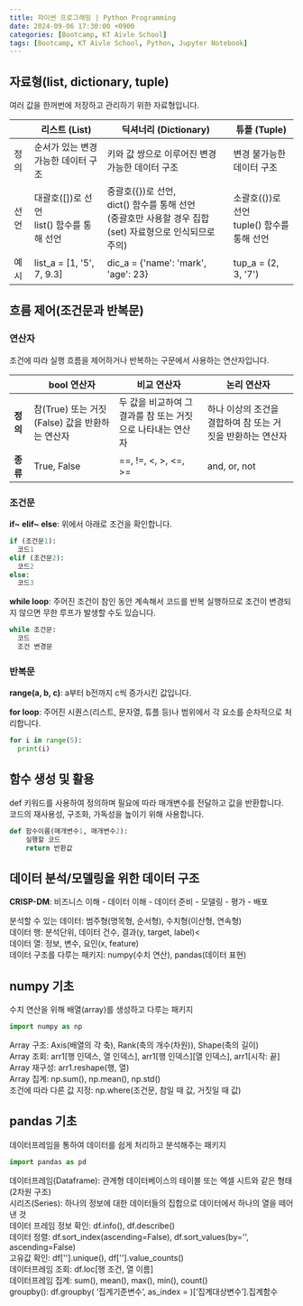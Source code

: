 ```yaml
---
title: 파이썬 프로그래밍 | Python Programming
date: 2024-09-06 17:30:00 +0900
categories: [Bootcamp, KT Aivle School]
tags: [Bootcamp, KT Aivle School, Python, Jupyter Notebook]	
---
```

## 자료형(list, dictionary, tuple)
여러 값을 한꺼번에 저장하고 관리하기 위한 자료형입니다.

|      | 리스트 (List)                                | 딕셔너리 (Dictionary)                                         | 튜플 (Tuple)                             |
|------|----------------------------------------------|------------------------------------------------------------|------------------------------------------|
| 정의 | 순서가 있는 변경 가능한 데이터 구조               | 키와 값 쌍으로 이루어진 변경 가능한 데이터 구조                    | 변경 불가능한 데이터 구조                   |
| 선언 | 대괄호([])로 선언 <br> list() 함수를 통해 선언       | 중괄호({})로 선언,  <br> dict() 함수를 통해 선언 <br> (중괄호만 사용할 경우 집합(set) 자료형으로 인식되므로 주의) | 소괄호(())로 선언 <br> tuple() 함수를 통해 선언  |
| 예시 | list_a = [1, '5', 7, 9.3]                   | dic_a = {'name': 'mark', 'age': 23}                        | tup_a = (2, 3, '7')                     |

## 흐름 제어(조건문과 반복문)

### 연산자
조건에 따라 실행 흐름을 제어하거나 반복하는 구문에서 사용하는 연산자입니다. 

|      | **bool 연산자**                                 | **비교 연산자**                                        | **논리 연산자**                         |
|------|-------------------------------------------------|-------------------------------------------------------|-----------------------------------------|
| **정의** | 참(True) 또는 거짓(False) 값을 반환하는 연산자      | 두 값을 비교하여 그 결과를 참 또는 거짓으로 나타내는 연산자  | 하나 이상의 조건을 결합하여 참 또는 거짓을 반환하는 연산자 |
| **종류** | True, False                                     | ==, !=, <, >, <=, >=                                  | and, or, not                           |

### 조건문
**if~ elif~ else**: 위에서 아래로 조건을 확인합니다.

```python
if (조건문1):
  코드1
elif (조건문2):
  코드2
else:
  코드3
```

**while loop**: 주어진 조건이 참인 동안 계속해서 코드를 반복 실행하므로 조건이 변경되지 않으면 무한 루프가 발생할 수도 있습니다. 

```python
while 조건문:
  코드
  조건 변경문 
```

### 반복문

**range(a, b, c)**: a부터 b전까지 c씩 증가시킨 값입니다. 

**for loop**: 주어진 시퀀스(리스트, 문자열, 튜플 등)나 범위에서 각 요소를 순차적으로 처리합니다.

```python
for i in range(5):
  print(i)
```

## 함수 생성 및 활용
def 키워드를 사용하여 정의하며 필요에 따라 매개변수를 전달하고 값을 반환합니다. <br>
코드의 재사용성, 구조화, 가독성을 높이기 위해 사용합니다. 

```python
def 함수이름(매개변수1, 매개변수2):
    실행할 코드
    return 반환값
```

## 데이터 분석/모델링을 위한 데이터 구조
**CRISP-DM**: 비즈니스 이해 - 데이터 이해 - 데이터 준비 - 모델링 - 평가 - 배포
<!--  그림 넣기   -->
분석할 수 있는 데이터: 범주형(명목형, 순서형), 수치형(이산형, 연속형)<br>
데이터 행: 분석단위, 데이터 건수, 결과(y, target, label)<<br>
데이터 열: 정보, 변수, 요인(x, feature)<br>
데이터 구조를 다루는 패키지: numpy(수치 연산), pandas(데이터 표현) 

## numpy 기초
수치 연산을 위해 배열(array)를 생성하고 다루는 패키지 

```python
import numpy as np
```
Array 구조: Axis(배열의 각 축), Rank(축의 개수(차원)), Shape(축의 길이)<br>
Array 조회: arr1[행 인덱스, 열 인덱스], arr1[행 인덱스][열 인덱스], arr1[시작: 끝]<br>
Array 재구성: arr1.reshape(행, 열)<br>
Array 집계: np.sum(), np.mean(), np.std()<br>
조건에 따라 다른 값 지정: np.where(조건문, 참일 때 값, 거짓일 때 값)

## pandas 기초
데이터프레임을 통하여 데이터를 쉽게 처리하고 분석해주는 패키지 

```python
import pandas as pd
```
데이터프레임(Dataframe): 관계형 데이터베이스의 테이블 또는 엑셀 시트와 같은 형태 (2차원 구조)<br>
시리즈(Series): 하나의 정보에 대한 데이터들의 집합으로 데이터에서 하나의 열을 떼어낸 것<br>
데이터 프레임 정보 확인: df.info(), df.describe()<br>
데이터 정렬: df.sort_index(ascending=False), df.sort_values(by='', ascending=False)<br>
고유값 확인: df[''].unique(), df[''].value_counts()<br>
데이터프레임 조회: df.loc[행 조건, 열 이름]<br>
데이터프레임 집계: sum(), mean(), max(), min(), count()<br>
groupby(): df.groupby( ‘집계기준변수’, as_index = )[‘집계대상변수’].집계함수
